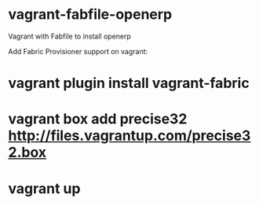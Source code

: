 vagrant-fabfile-openerp
========================

Vagrant with Fabfile to install openerp


Add Fabric Provisioner support on vagrant:

# vagrant plugin install vagrant-fabric

# vagrant box add precise32 http://files.vagrantup.com/precise32.box

# vagrant up
